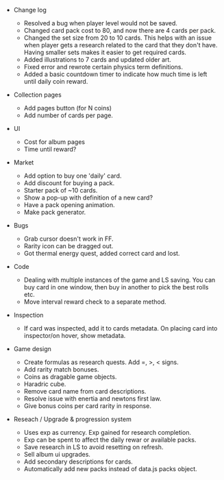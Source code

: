 - Change log
   - Resolved a bug when player level would not be saved.
   - Changed card pack cost to 80, and now there are 4 cards per pack.
   - Changed the set size from 20 to 10 cards. This helps with an issue when player gets a research related to the card that they don't have. Having smaller sets makes it easier to get required cards.
   - Added illustrations to 7 cards and updated older art.
   - Fixed error and rewrote certain physics term definitions.
   - Added a basic countdown timer to indicate how much time is left until daily coin reward.

- Collection pages
   - Add pages button (for N coins)
   - Add number of cards per page.

- UI
   - Cost for album pages
   - Time until reward?

- Market
   - Add option to buy one 'daily' card.
   - Add discount for buying a pack.
   - Starter pack of ~10 cards.
   - Show a pop-up with definition of a new card?
   - Have a pack opening animation.
   - Make pack generator.

- Bugs
   - Grab cursor doesn't work in FF.
   - Rarity icon can be dragged out.
   - Got thermal energy quest, added correct card and lost.

- Code
   - Dealing with multiple instances of the game and LS saving. You can buy card in one window, then buy in another to pick the best rolls etc.
   - Move interval reward check to a separate method.

- Inspection
   - If card was inspected, add it to cards metadata. On placing card into inspector/on hover, show metadata.

- Game design
   - Create formulas as research quests. Add =, >, < signs.
   - Add rarity match bonuses.
   - Coins as dragable game objects.
   - Haradric cube.
   - Remove card name from card descriptions.
   - Resolve issue with enertia and newtons first law.
   - Give bonus coins per card rarity in response.

- Reseach / Upgrade & progression system
   - Uses exp as currency. Exp gained for research completion.
   - Exp can be spent to affect the daily rewar or available packs.
   - Save research in LS to avoid resetting on refresh.
   - Sell album ui upgrades.
   - Add secondary descriptions for cards.
   - Automatically add new packs instead of data.js packs object.